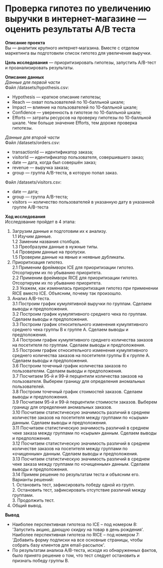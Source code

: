 # Проверка гипотез по увеличению выручки в интернет-магазине — оценить результаты A/B теста

**Описание проекта**  
Вы — аналитик крупного интернет-магазина. Вместе с отделом маркетинга вы подготовили список гипотез для увеличения выручки.   

**Цель исследования** — приоритизировать гипотезы, запустить A/B-тест и проанализировать результаты. 

**Описание данных**  
*Данные для первой части*  
Файл /datasets/hypothesis.csv:  
- Hypothesis — краткое описание гипотезы;  
- Reach — охват пользователей по 10-балльной шкале;  
- Impact — влияние на пользователей по 10-балльной шкале;  
- Confidence — уверенность в гипотезе по 10-балльной шкале;  
- Efforts — затраты ресурсов на проверку гипотезы по 10-балльной шкале. Чем больше значение Efforts, тем дороже проверка гипотезы.  

*Данные для второй части*  
Файл /datasets/orders.csv:  
- transactionId — идентификатор заказа;  
- visitorId — идентификатор пользователя, совершившего заказ;  
- date — дата, когда был совершён заказ;  
- revenue — выручка заказа;  
- group — группа A/B-теста, в которую попал заказ.  

Файл /datasets/visitors.csv:  
- date — дата;  
- group — группа A/B-теста;  
- visitors — количество пользователей в указанную дату в указанной группе A/B-теста  

**Ход исследования**  
Исследование пройдет в 4 этапа:  
1. Загрузим данные и подготовим их к анализу.  
        1.1 Изучим данные.  
        1.2 Заменим названия столбцов.  
        1.3 Преобразуем данные в нужные типы.  
        1.4 Проверим данные на пропуски.  
        1.5 Проверим данные на явные и неявные дубликаты.  
2. Приоритизация гипотез.  
        2.1 Применим фреймворк ICE для приоритизации гипотез. Отсортируем их по убыванию приоритета.  
        2.2 Применим фреймворк RICE для приоритизации гипотез. Отсортируем их по убыванию приоритета.  
        2.3 Укажем, как изменилась приоритизация гипотез при применении RICE вместо ICE. Объясним, почему так произошло.  
3. Анализ A/B-теста.  
        3.1 Построим график кумулятивной выручки по группам. Сделаем выводы и предположения.  
        3.2 Построим график кумулятивного среднего чека по группам. Сделаем выводы и предположения.  
        3.3 Построим график относительного изменения кумулятивного среднего чека группы B к группе A. Сделаем выводы и предположения.  
        3.4 Построим график кумулятивного среднего количества заказов на посетителя по группам. Сделаем выводы и предположения.  
        3.5 Построим график относительного изменения кумулятивного среднего количества заказов на посетителя группы B к группе A. Сделаем выводы и предположения.  
        3.6 Построим точечный график количества заказов по пользователям. Сделаем выводы и предположения.  
        3.7 Посчитаем 95-й и 99-й перцентили количества заказов на пользователя. Выберем границу для определения аномальных пользователей.  
        3.8 Построим точечный график стоимостей заказов. Сделаем выводы и предположения.  
        3.9 Посчитаем 95-й и 99-й перцентили стоимости заказов. Выберем границу для определения аномальных заказов.  
        3.10 Посчитаем статистическую значимость различий в среднем количестве заказов на посетителя между группами по «сырым» данным. Сделаем выводы и предположения.  
        3.11 Посчитаем статистическую значимость различий в среднем чеке заказа между группами по «сырым» данным. Сделаем выводы и предположения.  
        3.12 Посчитаем статистическую значимость различий в среднем количестве заказов на посетителя между группами по «очищенным» данным. Сделаем выводы и предположения.  
        3.13 Посчитаем статистическую значимость различий в среднем чеке заказа между группами по «очищенным» данным. Сделаем выводы и предположения.  
        3.14 Примем решение по результатам теста и объясним его. Варианты решений:  
             1. Остановить тест, зафиксировать победу одной из групп.  
             2. Остановить тест, зафиксировать отсутствие различий между группами.  
             3. Продолжить тест.  
4. Общий вывод.

**Вывод**  
- Наиболее перспективная гипотеза по ICE – под номером 8: 'Запустить акцию, дающую скидку на товар в день рождения'.  
  Наиболее перспективная гипотеза по RICE – под номером 7: 'Добавить форму подписки на все основные страницы, чтобы собрать базу клиентов для email-рассылок'.
- По результатам анализа A/B-теста, исходя из обнаруженных фактов, было принято решение о том, что тест следует остановить и признать победу группы B.
